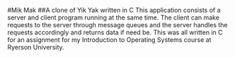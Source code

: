 #Mik Mak
##A clone of Yik Yak written in C
This application consists of a server and client program running at the same time. The client can make requests
to the server through message queues and the server handles the requests accordingly and returns data if need be.
This was all written in C for an assignment for my Introduction to Operating Systems course at Ryerson University. 
